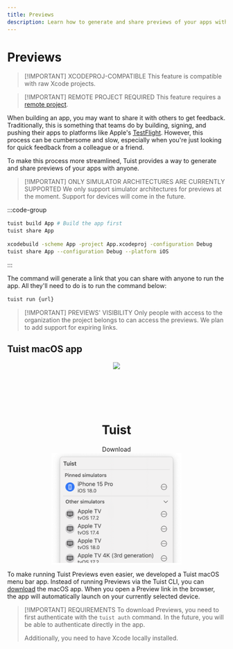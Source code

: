```yaml
---
title: Previews
description: Learn how to generate and share previews of your apps with anyone.
---
```


# Previews

> [!IMPORTANT] XCODEPROJ-COMPATIBLE
> This feature is compatible with raw Xcode projects.

> [!IMPORTANT] REMOTE PROJECT REQUIRED
> This feature requires a [remote project](/server/introduction/accounts-and-projects#projects).


When building an app, you may want to share it with others to get feedback.
Traditionally, this is something that teams do by building, signing, and pushing their apps to platforms like Apple's [TestFlight](https://developer.apple.com/testflight/).
However, this process can be cumbersome and slow, especially when you're just looking for quick feedback from a colleague or a friend.

To make this process more streamlined, Tuist provides a way to generate and share previews of your apps with anyone.

> [!IMPORTANT] ONLY SIMULATOR ARCHITECTURES ARE CURRENTLY SUPPORTED
> We only support simulator architectures for previews at the moment. Support for devices will come in the future.

:::code-group
```bash [Tuist Project]
tuist build App # Build the app first
tuist share App
```
```bash [Xcode Project]
xcodebuild -scheme App -project App.xcodeproj -configuration Debug
tuist share App --configuration Debug --platform iOS
```
:::

The command will generate a link that you can share with anyone to run the app. All they'll need to do is to run the command below:

```bash
tuist run {url}
```

> [!IMPORTANT] PREVIEWS' VISIBILITY
> Only people with access to the organization the project belongs to can access the previews. We plan to add support for expiring links.

## Tuist macOS app

<div style="display: flex; flex-direction: column; align-items: center;">
    <img src="/public/logo.png" style="height: 100px;" />
    <h1>Tuist</h1>
    <a href="https://cloud.tuist.io/download" style="text-decoration: none;">Download</a>
    <img src="./images/menu-bar-app.png" style="width: 300px;" />
</div>

To make running Tuist Previews even easier, we developed a Tuist macOS menu bar app. Instead of running Previews via the Tuist CLI, you can [download](https://cloud.tuist.io/download) the macOS app. When you open a Preview link in the browser, the app will automatically launch on your currently selected device.

> [!IMPORTANT] REQUIREMENTS
> To download Previews, you need to first authenticate with the `tuist auth` command.
> In the future, you will be able to authenticate directly in the app.
>
> Additionally, you need to have Xcode locally installed.
